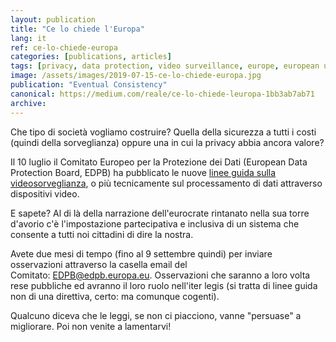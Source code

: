 ```yaml
---
layout: publication
title: "Ce lo chiede l'Europa"
lang: it
ref: ce-lo-chiede-europa
categories: [publications, articles]
tags: [privacy, data protection, video surveillance, europe, european union]
image: /assets/images/2019-07-15-ce-lo-chiede-europa.jpg
publication: "Eventual Consistency"
canonical: https://medium.com/reale/ce-lo-chiede-leuropa-1bb3ab7ab71
archive:
---
```


Che tipo di società vogliamo costruire? Quella della sicurezza a tutti i costi (quindi della sorveglianza) oppure una in cui la privacy abbia ancora valore?

Il 10 luglio il Comitato Europeo per la Protezione dei Dati (European Data Protection Board, EDPB) ha pubblicato le nuove [linee guida sulla videosorveglianza](https://edpb.europa.eu/sites/edpb/files/consultation/edpb_guidelines_201903_videosurveillance.pdf), o più tecnicamente sul processamento di dati attraverso dispositivi video.

E sapete? Al di là della narrazione dell'eurocrate rintanato nella sua torre d'avorio c'è l'impostazione partecipativa e inclusiva di un sistema che consente a tutti noi cittadini di dire la nostra.

Avete due mesi di tempo (fino al 9 settembre quindi) per inviare osservazioni attraverso la casella email del Comitato: <EDPB@edpb.europa.eu>. Osservazioni che saranno a loro volta rese pubbliche ed avranno il loro ruolo nell'iter legis (si tratta di linee guida non di una direttiva, certo: ma comunque cogenti).

Qualcuno diceva che le leggi, se non ci piacciono, vanne "persuase" a migliorare. Poi non venite a lamentarvi!
